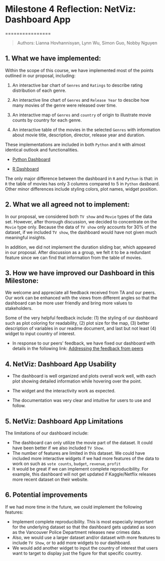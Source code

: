 # Milestone 4 Reflection: NetViz: Dashboard App
================
> Authors: Lianna Hovhannisyan, Lynn Wu, Simon Guo, Nobby Nguyen

## 1. What we have implemented:

Within the scope of this course, we have implemented most of the points outlined in our proposal, including:

1.  An interactive bar chart of `Genres` and `Ratings` to describe rating distribution of each genre.

2.  An interactive line chart of `Genres` and `Release Year` to descibe how many movies of the genre were released over time.

3.  An interactive map of `Genres` and `country` of origin to illustrate movie counts by country for each genre.

4.  An interactive table of the movies in the selected `Genres`  with information about movie title, description, director, release year and duration.

These implementations are included in both `Python` and `R` with almost identical outlook and functionalities. 

- [Python Dashboard](https://dsci532-2022-group3-netviz.herokuapp.com/)

- [R Dashboard](https://dsci532-2022-group3-netviz-r.herokuapp.com/)

The only major difference between the dashboard in `R` and `Python` is that: in `R` the table of movies has only 3 columns compared to 5 in `Python` dasboard. Other minor differences include styling colors, plot names, widget position.

## 2. What we all agreed not to implement:

In our proposal, we considered both `TV show` and `Movie` types of the data set. However, after thorough discussion, we decided to concentrate on the `Movie` type only. Because the data of `TV show` only accounts for 30% of the dataset, if we included `TV show`, the dashboard would have not given much meaningful insights. 

In addition, we did not implement the duration sliding bar, which appeared in our proposal. After discussion as a group, we felt it to be a redundant feature since we can find that information from the table of movies.  

## 3. How we have improved our Dashboard in this Milestone: 

We welcome and appreciate all feedback received from TA and our peers. Our work can be enhanced with the views from different angles so that the dashboard can be more user friendly and bring more values to stakeholders. 

Some of the very helpful feedback include: (1) the styling of our dashboard such as plot coloring for readability, (2) plot size for the map, (3) better description of variables in our readme document, and last but not least (4) widget to input country of interest.

- In response to our peers' feedback, we have fixed our dashboard with details in the following link: 
[Addressing the feedback from peers](https://github.com/UBC-MDS/DSCI532-peer-review/issues/7)

## 4. NetViz: Dashboard App Usability

- The dashboard is well organized and plots overall work well, with each plot showing detailed information while hovering over the point.

- The widget and the interactivity work as expected. 

- The documentation was very clear and intuitive for users to use and follow.


## 5. NetViz: Dashboard App Limitations

The limitations of our dashboard include:

- The dashboard can only utilize the movie part of the dataset. It could have been better if we also included `TV Show`.
- The number of features are limited in this dataset. We could have included more interactive widgets if we had more features of the data to work on such as `vote counts`, `budget`, `revenue`, `profit`
-  It would be great if we can implement complete reproducibility. For example, this dashboard will not get updated if Kaggle/Netflix releases more recent dataset on their website.


## 6. Potential improvements

If we had more time in the future, we could implement the following features:

-   Implement complete reproducibility. This is most especially important for the underlying dataset so that the dashboard gets updated as soon as the Vancouver Police Department releases new crimes data.
-   Also, we would use a larger dataset and/or dataset with more features to include `TV Show`, or to add more widgets to our dashboard.
-   We would add another widget to input the country of interest that users want to target to display just the figure for that specific country. 

